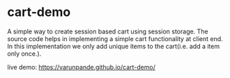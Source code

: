 # cart-demo
A simple way to create session based cart using session storage. The source code helps in implementing a simple cart functionality at client end. In this implementation we only add unique items to the cart(i.e. add a item only once.).

live demo: https://varunpande.github.io/cart-demo/

